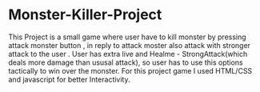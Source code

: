 # Monster-Killer-Project

This Project is a small game where user have to kill monster by pressing attack monster button , in reply to attack moster also attack with stronger attack to the user .
User has extra live and Healme - StrongAttack(which deals more damage than ususal attack), so user has to use this options tactically to win over the monster. 
For this project game I used HTML/CSS and javascript for better Interactivity.
